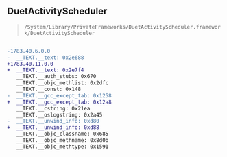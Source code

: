 ## DuetActivityScheduler

> `/System/Library/PrivateFrameworks/DuetActivityScheduler.framework/DuetActivityScheduler`

```diff

-1783.40.6.0.0
-  __TEXT.__text: 0x2e688
+1783.40.11.0.0
+  __TEXT.__text: 0x2e7f4
   __TEXT.__auth_stubs: 0x670
   __TEXT.__objc_methlist: 0x2dfc
   __TEXT.__const: 0x148
-  __TEXT.__gcc_except_tab: 0x1258
+  __TEXT.__gcc_except_tab: 0x12a8
   __TEXT.__cstring: 0x21ea
   __TEXT.__oslogstring: 0x2a45
-  __TEXT.__unwind_info: 0xd80
+  __TEXT.__unwind_info: 0xd88
   __TEXT.__objc_classname: 0x685
   __TEXT.__objc_methname: 0x8d0b
   __TEXT.__objc_methtype: 0x1591

```
